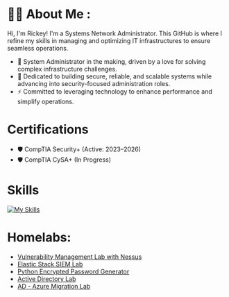 
# :man_technologist: About Me :
Hi, I'm Rickey! I'm a Systems Network Administrator. This GitHub is where I refine my skills in managing and optimizing IT infrastructures to ensure seamless operations.
*   🧠  System Administrator in the making, driven by a love for solving complex infrastructure challenges.
*   🎯  Dedicated to building secure, reliable, and scalable systems while advancing into security-focused administration roles.
*   ⚡  Committed to leveraging technology to enhance performance and simplify operations.

  # Certifications
*   🛡️  CompTIA Security+ (Active: 2023–2026)
*   🛡️  CompTIA CySA+ (In Progress)
  # Skills 
[![My Skills](https://skillicons.dev/icons?i=azure,powershell,linux,kali,apple,py,vscode,windows)](https://skillicons.dev)
# Homelabs:
- [Vulnerability Management Lab with Nessus](https://github.com/StarksRepo/Vulnerability-Management-Lab.git)
- [Elastic Stack SIEM Lab](https://github.com/StarksRepo/Elastic-SIEM-Lab.git)
- [Python Encrypted Password Generator](https://github.com/StarksRepo/Encrypted-Password-Generator-via-Python.git)
- [Active Directory Lab](https://github.com/StarksRepo/Active-Directory-Lab.git)
- [ AD - Azure Migration Lab](https://github.com/StarksRepo/AD-and-Azure-AD-Synchronization-Project.git)
